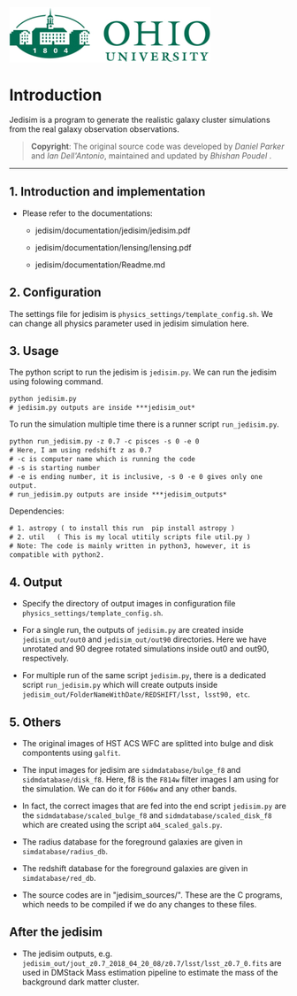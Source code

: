 ![](ohio.png) 

# Introduction
Jedisim is a program to generate the realistic galaxy cluster simulations from the real
galaxy observation observations.

> **Copyright**: The original source code was developed by *Daniel Parker* and *Ian Dell'Antonio*, maintained and updated by *Bhishan Poudel* . <br>

-----------

## 1. Introduction and implementation

* Please refer to the documentations:

    * jedisim/documentation/jedisim/jedisim.pdf

    * jedisim/documentation/lensing/lensing.pdf
    
    * jedisim/documentation/Readme.md
    
## 2. Configuration

The settings file for jedisim is `physics_settings/template_config.sh`.
We can change all physics parameter used in jedisim simulation here.

## 3. Usage

The python script to run the jedisim is `jedisim.py`. We can run the jedisim using
folowing command.
```
python jedisim.py
# jedisim.py outputs are inside ***jedisim_out*
```

To run the simulation multiple time there is a runner script `run_jedisim.py`.
```
python run_jedisim.py -z 0.7 -c pisces -s 0 -e 0
# Here, I am using redshift z as 0.7
# -c is computer name which is running the code
# -s is starting number
# -e is ending number, it is inclusive, -s 0 -e 0 gives only one output.
# run_jedisim.py outputs are inside ***jedisim_outputs*
```

Dependencies:
```
# 1. astropy ( to install this run  pip install astropy )
# 2. util   ( This is my local utitily scripts file util.py )
# Note: The code is mainly written in python3, however, it is compatible with python2.
```

## 4. Output

* Specify the directory of output images in configuration file `physics_settings/template_config.sh`.

* For a single run, the outputs of `jedisim.py` are created inside `jedisim_out/out0` 
  and `jedisim_out/out90` directories. Here we have unrotated and 90 degree rotated simulations
  inside out0 and out90, respectively.

* For multiple run of the same script `jedisim.py`,  there is a dedicated script `run_jedisim.py`
  which will create outputs inside `jedisim_out/FolderNameWithDate/REDSHIFT/lsst, lsst90, etc`.


## 5. Others

* The original images of HST ACS WFC are splitted into bulge and disk compontents using `galfit`.

* The input images for jedisim are `sidmdatabase/bulge_f8` and `sidmdatabase/disk_f8`.
  Here, f8 is the `F814w` filter images I am using for the simulation. We can do it for `F606w`
  and any other bands.
  
* In fact, the correct images that are fed into the end script `jedisim.py` are the 
  `sidmdatabase/scaled_bulge_f8` and `sidmdatabase/scaled_disk_f8` which are created using the 
  script `a04_scaled_gals.py`.

* The radius database for the foreground galaxies are given in `simdatabase/radius_db`.

* The redshift database for the foreground galaxies are given in `simdatabase/red_db`.

* The source codes are in "jedisim_sources/". These are the C programs, 
  which needs to be compiled if we do any changes to these files.

## After the jedisim

* The jedisim outputs, e.g. `jedisim_out/jout_z0.7_2018_04_20_08/z0.7/lsst/lsst_z0.7_0.fits`
  are used in DMStack Mass estimation pipeline to estimate the mass of the 
  background dark matter cluster.
